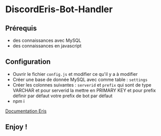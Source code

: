 # DiscordEris-Bot-Handler

## Prérequis 
- des connaissances avec MySQL
- des connaissances en javascript

## Configuration
- Ouvrir le fichier `config.js` et modifier ce qu'il y a à modifier
- Créer une base de donnée MySQL avec comme table : `settings`
- Créer les colonnes suivantes : `serverid` et `prefix` qui sont de type VARCHAR et pour serverid la mettre en PRIMARY KEY et pour prefix définir par défaut votre prefix de bot par défaut
- npm i

[Documentation Eris](https://abal.moe/Eris/)

## Enjoy !
